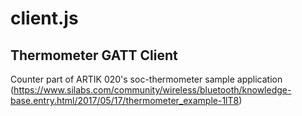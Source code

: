 # client.js
## Thermometer GATT Client
Counter part of ARTIK 020's soc-thermometer sample application
(https://www.silabs.com/community/wireless/bluetooth/knowledge-base.entry.html/2017/05/17/thermometer_example-1lT8)
